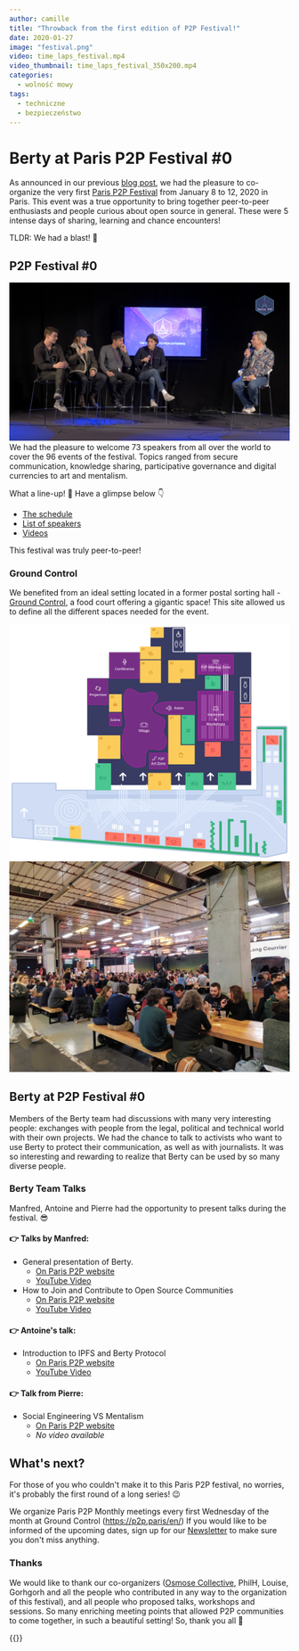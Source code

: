 ```yaml
---
author: camille
title: "Throwback from the first edition of P2P Festival!"
date: 2020-01-27
image: "festival.png"
video: time_laps_festival.mp4
video_thumbnail: time_laps_festival_350x200.mp4
categories:
  - wolność mowy
tags:
  - techniczne
  - bezpieczeństwo
---
```


# Berty at Paris P2P Festival #0


As announced in our previous [blog post](https://berty.tech/blog/paris-p2p-festival/), we had the pleasure to co-organize the very first [Paris P2P Festival](https://p2p.paris/fr/event/festival-0/) from January 8 to 12, 2020 in Paris. This event was a true opportunity to bring together peer-to-peer enthusiasts and people curious about open source in general. These were 5 intense days of sharing, learning and chance encounters!

TLDR: We had a blast! 🤩




## P2P Festival #0

![](conference.jpg) We had the pleasure to welcome 73 speakers from all over the world to cover the 96 events of the festival. Topics ranged from secure communication, knowledge sharing, participative governance and digital currencies to art and mentalism.

What a line-up! 🤯 Have a glimpse below 👇

* [The schedule](https://p2p.paris/en/event/festival-0/#schedule)
* [List of speakers](https://p2p.paris/en/event/festival-0/#speakers)
* [Videos](https://www.youtube.com/playlist?list=PLNeNFYqVeWnPCNQTD9Q_YLJkjWYw78Ia_)


This festival was truly peer-to-peer!


### Ground Control

We benefited from an ideal setting located in a former postal sorting hall - [Ground Control](https://www.groundcontrolparis.com/), a food court offering a gigantic space! This site     allowed us to define all the different spaces needed for the event.

![](ground_control_floor_plan.png) ![](parisp2pfestival.jpg)

## Berty at P2P Festival #0

Members of the Berty team had discussions with many very interesting people: exchanges with people from the legal, political and technical world with their own projects. We had the chance to talk to activists who want to use Berty to protect their communication, as well as with journalists. It was so interesting and rewarding to realize that Berty can be used by so many diverse people.

### Berty Team Talks

Manfred, Antoine and Pierre had the opportunity to present talks during the festival. 😎


#### 👉 Talks by Manfred:

* General presentation of Berty.
    * [On Paris P2P website](https://p2p.paris/en/talks/maintream-intro-berty-protocol/)
    * [YouTube Video](https://youtu.be/fnl7Omsbpbw)
* How to Join and Contribute to Open Source Communities
    * [On Paris P2P website](https://p2p.paris/en/talks/join-contribute-open-source-projects/)
    * [YouTube Video](https://youtu.be/Q9349cmLYg8)

#### 👉 Antoine's talk:

* Introduction to IPFS and Berty Protocol
    * [On Paris P2P website](https://p2p.paris/fr/talks/introduction-ipfs-berty-protocol/)
    * [YouTube Video](https://www.youtube.com/watch?v=jtAtIsyUn0A)


#### 👉 Talk from Pierre:
* Social Engineering VS Mentalism
    * [On Paris P2P website](https://p2p.paris/en/talks/social-engineering-mentalist/)
    * *No video available*


## What's next?

For those of you who couldn't make it to this Paris P2P festival, no worries, it's probably the first round of a long series! 😉

We organize Paris P2P Monthly meetings every first Wednesday of the month at Ground Control (https://p2p.paris/en/) If you would like to be informed of the upcoming dates, sign up for our [Newsletter](https://crpt.fyi/berty-news) to make sure you don't miss anything.


### Thanks

We would like to thank our co-organizers ([Osmose Collective](https://osmose.world/), PhilH, Louise, Gorhgorh and all the people who contributed in any way to the organization of this festival), and all people who proposed talks, workshops and sessions. So many enriching meeting points that allowed P2P communities to come together, in such a beautiful setting! So, thank you all  👏

 {{<tweet id="1215966198359371777">}}
